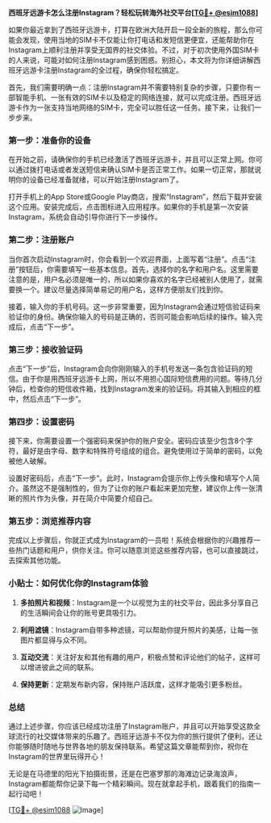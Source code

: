 **西班牙远游卡怎么注册Instagram？轻松玩转海外社交平台[[TG💪+ @esim1088](https://t.me/s/esim1088)]**

如果你最近拿到了西班牙远游卡，打算在欧洲大陆开启一段全新的旅程，那么你可能会发现，使用当地的SIM卡不仅能让你打电话和发短信更便宜，还能帮助你在Instagram上顺利注册并享受无国界的社交体验。不过，对于初次使用外国SIM卡的人来说，可能对如何注册Instagram感到困惑。别担心，本文将为你详细讲解西班牙远游卡注册Instagram的全过程，确保你轻松搞定。

首先，我们需要明确一点：注册Instagram并不需要特别复杂的步骤，只要你有一部智能手机、一张有效的SIM卡以及稳定的网络连接，就可以完成注册。西班牙远游卡作为一张支持当地网络的SIM卡，完全可以胜任这一任务。接下来，让我们一步步来。

### 第一步：准备你的设备

在开始之前，请确保你的手机已经激活了西班牙远游卡，并且可以正常上网。你可以通过拨打电话或者发送短信来确认SIM卡是否正常工作。如果一切正常，那就说明你的设备已经准备就绪，可以开始注册Instagram了。

打开手机上的App Store或Google Play商店，搜索“Instagram”，然后下载并安装这个应用。安装完成后，点击图标进入应用程序。如果你的手机是第一次安装Instagram，系统会自动引导你进行下一步操作。

### 第二步：注册账户

当你首次启动Instagram时，你会看到一个欢迎界面，上面写着“注册”。点击“注册”按钮后，你需要填写一些基本信息。首先，选择你的名字和用户名。这里需要注意的是，用户名必须是唯一的，所以如果你喜欢的名字已经被别人使用了，就需要换一个。建议尽量选择简单易记的用户名，这样方便朋友们找到你。

接着，输入你的手机号码。这一步非常重要，因为Instagram会通过短信验证码来验证你的身份。确保你输入的号码是正确的，否则可能会影响后续的操作。输入完成后，点击“下一步”。

### 第三步：接收验证码

点击“下一步”后，Instagram会向你刚刚输入的手机号发送一条包含验证码的短信。由于你是用西班牙远游卡上网，所以不用担心国际短信费用的问题。等待几分钟后，检查你的短信收件箱，找到Instagram发来的验证码。将其输入到相应的框中，然后点击“下一步”。

### 第四步：设置密码

接下来，你需要设置一个强密码来保护你的账户安全。密码应该至少包含8个字符，最好是由字母、数字和特殊符号组成的组合。避免使用过于简单的密码，以免被他人破解。

设置好密码后，点击“下一步”。此时，Instagram会提示你上传头像和填写个人简介。虽然这不是强制性的，但为了让你的账户看起来更加完整，建议你上传一张清晰的照片作为头像，并在简介中简要介绍自己。

### 第五步：浏览推荐内容

完成以上步骤后，你就正式成为Instagram的一员啦！系统会根据你的兴趣推荐一些热门话题和用户，供你关注。你可以随意浏览这些推荐内容，也可以直接跳过，去探索其他功能。

### 小贴士：如何优化你的Instagram体验

1. **多拍照片和视频**：Instagram是一个以视觉为主的社交平台，因此多分享自己的生活瞬间会让你的账号更具吸引力。
   
2. **利用滤镜**：Instagram自带多种滤镜，可以帮助你提升照片的美感，让每一张图片都显得与众不同。
   
3. **互动交流**：关注好友和其他有趣的用户，积极点赞和评论他们的帖子，这样可以增进彼此之间的联系。
   
4. **保持更新**：定期发布新内容，保持账户活跃度，这样才能吸引更多粉丝。

### 总结

通过上述步骤，你应该已经成功注册了Instagram账户，并且可以开始享受这款全球流行的社交媒体带来的乐趣了。西班牙远游卡不仅为你的旅行提供了便利，还让你能够随时随地与世界各地的朋友保持联系。希望这篇文章能帮到你，祝你在Instagram的世界里玩得开心！

无论是在马德里的阳光下拍摄街景，还是在巴塞罗那的海滩边记录海浪声，Instagram都能帮你记录下每一个精彩瞬间。现在就拿起手机，跟着我们的指南一起行动吧！

[[TG💪+ @esim1088](https://t.me/s/esim1088) ![Image](https://i.postimg.cc/4NQfJmqS/Snipaste-2025-05-13-00-14-12.png)]
